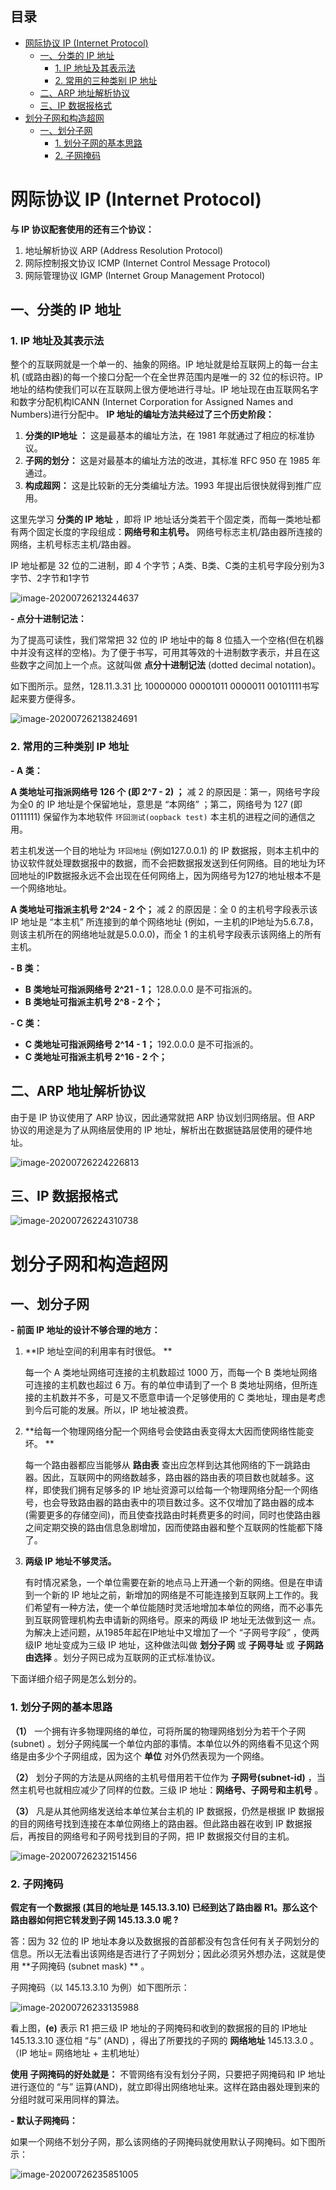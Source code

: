 ## 目录

- [网际协议 IP (Internet Protocol)](#-----ip--internet-protocol-)
  * [一、分类的 IP 地址](#------ip---)
    + [1. IP 地址及其表示法](#1-ip--------)
    + [2. 常用的三种类别 IP 地址](#2---------ip---)
  * [二、ARP 地址解析协议](#--arp-------)
  * [三、IP 数据报格式](#--ip------)
- [划分子网和构造超网](#---------)
  * [一、划分子网](#------)
    + [1. 划分子网的基本思路](#1----------)
    + [2. 子网掩码](#2-----)



# 网际协议 IP (Internet Protocol)

**与 IP 协议配套使用的还有三个协议：**

1. 地址解析协议 ARP (Address Resolution Protocol)
2. 网际控制报文协议 ICMP (Internet Control Message Protocol)
3. 网际管理协议 IGMP (Internet Group Management Protocol)



## 一、分类的 IP 地址

### 1. IP 地址及其表示法

整个的互联网就是一个单一的、抽象的网络。IP 地址就是给互联网上的每一台主机
(或路由器)的每一个接口分配一个在全世界范围内是唯一的 32 位的标识符。IP 地址的结构使我们可以在互联网上很方便地进行寻址。IP 地址现在由互联网名字和数字分配机构ICANN (Internet Corporation for Assigned Names and Numbers)进行分配中。
**IP 地址的编址方法共经过了三个历史阶段：**

1. **分类的IP地址 ：** 这是最基本的编址方法，在 1981 年就通过了相应的标准协议。
2. **子网的划分：** 这是对最基本的编址方法的改进，其标准 RFC 950 在 1985 年通过。
3. **构成超网：** 这是比较新的无分类编址方法。1993 年提出后很快就得到推广应用。



这里先学习 **分类的 IP 地址** ，即将 IP 地址话分类若干个固定类，而每一类地址都有两个固定长度的字段组成：**网络号和主机号。** 网络号标志主机/路由器所连接的网络，主机号标志主机/路由器。

IP 地址都是 32 位的二进制，即 4 个字节；A类、B类、C类的主机号字段分别为3字节、2字节和1字节

![image-20200726213244637](https://github.com/OnlyThePiano/Notes/blob/master/images/image-20200726213244637.png)

**- 点分十进制记法：**

为了提高可读性，我们常常把 32 位的 IP 地址中的每 8 位插入一个空格(但在机器中并没有这样的空格)。为了便于书写，可用其等效的十进制数字表示，并且在这些数字之间加上一个点。这就叫做 **点分十进制记法** (dotted decimal notation)。

如下图所示。显然，128.11.3.31 比 10000000 00001011 0000011 00101111书写起来要方便得多。

![image-20200726213824691](https://github.com/OnlyThePiano/Notes/blob/master/images/image-20200726213824691.png) 

### 2. 常用的三种类别 IP 地址

**- A 类：**

**A 类地址可指派网络号 126 个 (即 2^7 - 2) ；** 减 2 的原因是：第一，网络号字段为全0 的 IP 地址是个保留地址，意思是 “本网络” ；第二，网络号为 127  (即 0111111) 保留作为本地软件 `环回测试(oopback test)` 本主机的进程之间的通信之用。

若主机发送一个目的地址为 `环回地址` (例如127.0.0.1) 的 IP 数据报，则本主机中的协议软件就处理数据报中的数据，而不会把数据报发送到任何网络。目的地址为环回地址的IP数据报永远不会出现在任何网络上，因为网络号为127的地址根本不是一个网络地址。

**A 类地址可指派主机号 2^24 - 2 个；** 减 2 的原因是：全 0 的主机号字段表示该 IP 地址是 “本主机” 所连接到的单个网络地址 (例如，一主机的IP地址为5.6.7.8，则该主机所在的网络地址就是5.0.0.0)，而全 1 的主机号字段表示该网络上的所有主机。



**- B 类：**

* **B 类地址可指派网络号 2^21 - 1；** 128.0.0.0 是不可指派的。
* **B 类地址可指派主机号 2^8 - 2 个；**



**- C 类：**

* **C 类地址可指派网络号 2^14 - 1；** 192.0.0.0 是不可指派的。
* **C 类地址可指派主机号 2^16 - 2 个；**



## 二、ARP 地址解析协议

由于是 IP 协议使用了 ARP 协议，因此通常就把 ARP 协议划归网络层。但 ARP 协议的用途是为了从网络层使用的 IP 地址，解析出在数据链路层使用的硬件地址。

![image-20200726224226813](https://github.com/OnlyThePiano/Notes/blob/master/images/image-20200726224226813.png)



## 三、IP 数据报格式

![image-20200726224310738](https://github.com/OnlyThePiano/Notes/blob/master/images/image-20200726224310738.png)



# 划分子网和构造超网

## 一、划分子网

**- 前面 IP 地址的设计不够合理的地方：**

1. **IP 地址空间的利用率有时很低。 **

   每一个 A 类地址网络可连接的主机数超过 1000 万，而每一个 B 类地址网络可连接的主机数也超过 6 万。有的单位申请到了一个 B 类地址网络，但所连接的主机数并不多，可是又不愿意申请一个足够使用的 C 类地址，理由是考虑到今后可能的发展。所以，IP 地址被浪费。

2. **给每一个物理网络分配一个网络号会使路由表变得太大因而使网络性能变坏。 **

   每一个路由器都应当能够从 **路由表** 查出应怎样到达其他网络的下一跳路由器。因此，互联网中的网络数越多，路由器的路由表的项目数也就越多。这样，即使我们拥有足够多的 IP 地址资源可以给每一个物理网络分配一个网络号，也会导致路由器的路由表中的项目数过多。这不仅增加了路由器的成本(需要更多的存储空间)，而且使查找路由时耗费更多的时间，同时也使路由器之间定期交换的路由信息急剧增加，因而使路由器和整个互联网的性能都下降了。

3. **两级 IP 地址不够灵活。** 

   有时情况紧急，一个单位需要在新的地点马上开通一个新的网络。但是在申请到一个新的 IP 地址之前，新增加的网络是不可能连接到互联网上工作的。我们希望有一种方法，使一个单位能随时灵活地增加本单位的网络，而不必事先到互联网管理机构去申请新的网络号。原来的两级 IP 地址无法做到这一 点。
   为解决上述问题，从1985年起在IP地址中又增加了一个 “子网号字段” ，使两级IP 地址变成为三级 IP 地址，这种做法叫做 **划分子网** 或 **子网寻址** 或 **子网路由选择** 。划分子网已成为互联网的正式标准协议。



下面详细介绍子网是怎么划分的。

### 1. 划分子网的基本思路

**（1）** 一个拥有许多物理网络的单位，可将所属的物理网络划分为若干个子网 (subnet) 。划分子网纯属一个单位内部的事情。本单位以外的网络看不见这个网络是由多少个子网组成，因为这个 **单位** 对外仍然表现为一个网络。

**（2）** 划分子网的方法是从网络的主机号借用若干位作为 **子网号(subnet-id)** ，当然主机号也就相应减少了同样的位数。三级 IP 地址：**网络号、子网号和主机号** 。

**（3）** 凡是从其他网络发送给本单位某台主机的 IP 数据报，仍然是根据 IP 数据报的目的网络号找到连接在本单位网络上的路由器。但此路由器在收到 IP 数据报后，再按目的网络号和子网号找到目的子网，把 IP 数据报交付目的主机。

![image-20200726232151456](https://github.com/OnlyThePiano/Notes/blob/master/images/image-20200726232151456.png)



### 2. 子网掩码

**假定有一个数据报 (其目的地址是 145.13.3.10) 已经到达了路由器 R1。那么这个路由器如何把它转发到子网 145.13.3.0 呢 ?** 

答：因为 32 位的 IP 地址本身以及数据报的首部都没有包含任何有关子网划分的信息。所以无法看出该网络是否进行了子网划分；因此必须另外想办法，这就是使用 **子网掩码 (subnet mask) ** 。

子网掩码（以 145.13.3.10 为例）如下图所示：

![image-20200726233135988](https://github.com/OnlyThePiano/Notes/blob/master/images/image-20200726233135988.png)

看上图，**(e)** 表示 R1 把三级 IP 地址的子网掩码和收到的数据报的目的 IP地址145.13.3.10 逐位相 “与” (AND) ，得出了所要找的子网的 **网络地址** 145.13.3.0 。（IP 地址= 网络地址 + 主机地址）

**使用 子网掩码的好处就是：** 不管网络有没有划分子网，只要把子网掩码和 IP 地址进行逐位的 “与” 运算(AND)，就立即得出网络地址来。这样在路由器处理到来的分组时就可采用同样的算法。



**- 默认子网掩码：**

如果一个网络不划分子网，那么该网络的子网掩码就使用默认子网掩码。如下图所示：

![image-20200726235851005](https://github.com/OnlyThePiano/Notes/blob/master/images/image-20200726235851005.png)



